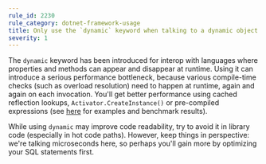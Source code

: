 ```yaml
---
rule_id: 2230
rule_category: dotnet-framework-usage
title: Only use the `dynamic` keyword when talking to a dynamic object
severity: 1
---
```

The `dynamic` keyword has been introduced for interop with languages where properties and methods can appear and disappear at runtime. Using it can introduce a serious performance bottleneck, because various compile-time checks (such as overload resolution) need to happen at runtime, again and again on each invocation. You'll get better performance using cached reflection lookups, `Activator.CreateInstance()` or pre-compiled expressions (see [here](https://andrewlock.net/benchmarking-4-reflection-methods-for-calling-a-constructor-in-dotnet/) for examples and benchmark results).

While using `dynamic` may improve code readability, try to avoid it in library code (especially in hot code paths). However, keep things in perspective: we're talking microseconds here, so perhaps you'll gain more by optimizing your SQL statements first.
